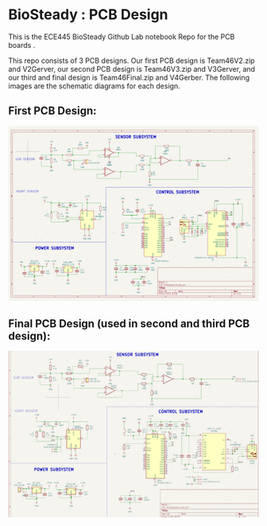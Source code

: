 # BioSteady : PCB Design

This is the ECE445 BioSteady Github Lab notebook Repo for the PCB boards . 

This repo consists of 3 PCB designs. Our first PCB design is Team46V2.zip and V2Gerver, our second PCB design is Team46V3.zip and V3Gerver, and our third and final design is Team46Final.zip and V4Gerber. The following images are the schematic diagrams for each design.

## First PCB Design:
![First PCB Design Schematic](images/V1Schematic.png)


## Final PCB Design (used in second and third PCB design):
![Final PCB Design Schematic](images/FinalSchematic.png)
